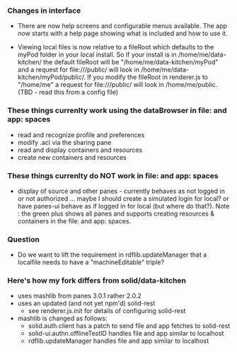 
### Changes in interface

* There are now help screens and configurable menus available. The app now
starts with  a help page showing what is included and how to use it.

* Viewing local files is now relative to a fileRoot which defaults to
  the myPod folder in your local install.  So if your install is
  in /home/me/data-kitchen/ the default fileRoot will be 
  "/home/me/data-kitchen/myPod" and a request
  for file:///public/ will look in /home/me/data-kitchen/myPod/public/.
  If you modify the fileRoot in renderer.js to "/home/me" a request
  for file:///public/ will look in /home/me/public.  (TBD - read this 
  from a config file)


### These things currenlty work using the dataBrowser in file: and app: spaces

* read and recognize profile and preferences
* modify .acl via the sharing pane
* read and display containers and resources
* create new containers and resources

### These things currenlty do NOT work in file: and app: spaces

* display of source and other panes - currently behaves as not logged in or not authorized ... maybe I should create a simulated login for local? or have panes-ui behave as if logged in for local (but where do that?).  Note : the green plus shows all panes and supports creating resources & containers in the file: and app: spaces.

### Question

* Do we want to lift the requirement in rdflib.updateManager that a localfile needs to have a "machineEditable" triple?

### Here's how my fork differs from solid/data-kitchen

* uses mashlib from panes 3.0.1 rather 2.0.2
* uses an updated (and not yet npm'd) solid-rest
  * see renderer.js.init for details of configuring solid-rest
* mashlib is changed as follows:
  * solid.auth.client has a patch to send file and app fetches to solid-rest
  * solid-ui.authn.offlineTestID handles file and app similar to localhost
  * rdflib.updateManager  handles file and app similar to localhost
